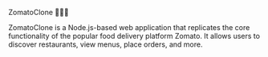 ZomatoClone 🍔🥗🍕

ZomatoClone is a Node.js-based web application that replicates the core functionality of the popular food delivery platform Zomato. It allows users to discover restaurants, view menus, place orders, and more.
